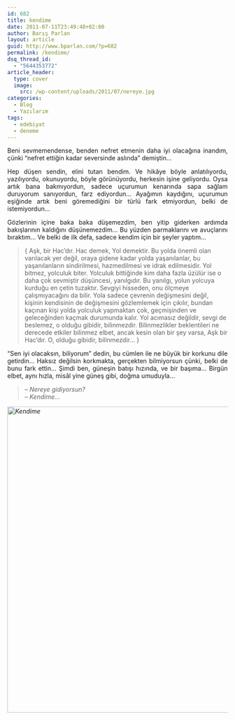```yaml
---
id: 682
title: kendime
date: 2011-07-11T23:49:48+02:00
author: Barış Parlan
layout: article
guid: http://www.bparlan.com/?p=682
permalink: /kendime/
dsq_thread_id:
  - "5644353772"
article_header:
  type: cover
  image:
    src: /wp-content/uploads/2011/07/nereye.jpg
categories:
  - Blog
  - Yazılarım
tags:
  - edebiyat
  - deneme
---
```


<p style="text-align: justify;">
  Beni sevmemendense, benden nefret etmenin daha iyi olacağına inandım, çünki &#8220;nefret ettiğin kadar seversinde aslında&#8221; demiştin&#8230;
</p>

<p style="text-align: justify;">
  Hep düşen sendin, elini tutan bendim. Ve hikâye böyle anlatılıyordu, yazılıyordu, okunuyordu, böyle görünüyordu, herkesin işine geliyordu. Oysa artık bana bakmıyordun, sadece uçurumun kenarında sapa sağlam duruyorum sanıyordun, farz ediyordun&#8230; Ayağımın kaydığını, uçurumun eşiğinde artık beni göremediğini bir türlü fark etmiyordun, belki de istemiyordun&#8230;<!--more-->
</p>

<p style="text-align: justify;">
  Gözlerinin içine baka baka düşemezdim, ben yitip giderken ardımda bakışlarının kaldığını düşünemezdim&#8230; Bu yüzden parmaklarını ve avuçlarını bıraktım&#8230; Ve belki de ilk defa, sadece kendim için bir şeyler yaptım&#8230;
</p>

> { Aşk, bir Hac&#8217;dır. Hac demek, Yol demektir. Bu yolda önemli olan varılacak yer değil, oraya gidene kadar yolda yaşanılanlar, bu yaşanılanların sindirilmesi, hazmedilmesi ve idrak edilmesidir. Yol bitmez, yolculuk biter. Yolculuk bittiğinde kim daha fazla üzülür ise o daha çok sevmiştir düşüncesi, yanılgıdır. Bu yanılgı, yolun yolcuya kurduğu en çetin tuzaktır. Sevgiyi hisseden, onu ölçmeye çalışmıyacağını da bilir. Yola sadece çevrenin değişmesini değil, kişinin kendisinin de değişmesini gözlemlemek için çıkılır, bundan kaçınan kişi yolda yolculuk yapmaktan çok, geçmişinden ve geleceğinden kaçmak durumunda kalır. Yol acımasız değildir, sevgi de beslemez, o olduğu gibidir, bilinmezdir. Bilinmezlikler beklentileri ne derecede etkiler bilinmez elbet, ancak kesin olan bir şey varsa, Aşk bir Hac&#8217;dır. O, olduğu gibidir, bilinmezdir&#8230; }

<p style="text-align: justify;">
  &#8220;Sen iyi olacaksın, biliyorum&#8221; dedin, bu cümlen ile ne büyük bir korkunu dile getirdin&#8230; Haksız değilsin korkmakta, gerçekten bilmiyorsun çünki, belki de bunu fark ettin&#8230; Şimdi ben, güneşin batışı hızında, ve bir başıma&#8230; Birgün elbet, aynı hızla, misâl yine güneş gibi, doğma umuduyla&#8230;<em><strong></strong></em>
</p>

> _&#8211; Nereye gidiyorsun?_  
> _&#8211; Kendime&#8230;_

<p style="text-align: justify;">
  <em><a href="https://i1.wp.com/www.bparlan.com/wp-content/uploads/2011/07/nereye.jpg"><img class="aligncenter size-full wp-image-685" title="Kendime" src="https://i1.wp.com/www.bparlan.com/wp-content/uploads/2011/07/nereye.jpg?resize=700%2C700" alt="Kendime" width="700" height="700" srcset="https://i1.wp.com/www.bparlan.com/wp-content/uploads/2011/07/nereye.jpg?w=700 700w, https://i1.wp.com/www.bparlan.com/wp-content/uploads/2011/07/nereye.jpg?resize=150%2C150 150w, https://i1.wp.com/www.bparlan.com/wp-content/uploads/2011/07/nereye.jpg?resize=300%2C300 300w, https://i1.wp.com/www.bparlan.com/wp-content/uploads/2011/07/nereye.jpg?resize=160%2C160 160w, https://i1.wp.com/www.bparlan.com/wp-content/uploads/2011/07/nereye.jpg?resize=320%2C320 320w" sizes="(max-width: 700px) 100vw, 700px" data-recalc-dims="1" /></a></em>
</p>
